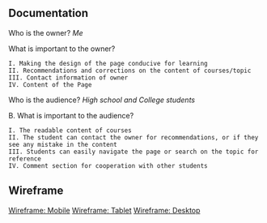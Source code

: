 ## Documentation
Who is the owner?
*Me*

What is important to the owner?

	I. Making the design of the page conducive for learning
	II. Recommendations and corrections on the content of courses/topic 
	III. Contact information of owner
	IV. Content of the Page

Who is the audience?
*High school and College students*

B. What is important to the audience?

	I. The readable content of courses
	II. The student can contact the owner for recommendations, or if they see any mistake in the content
	III. Students can easily navigate the page or search on the topic for reference
	IV. Comment section for cooperation with other students

## Wireframe

[Wireframe: Mobile](https://wireframe.cc/U7lESQ) 
[Wireframe: Tablet](https://wireframe.cc/oCuK39)
[Wireframe: Desktop](https://wireframe.cc/g7j0LK)